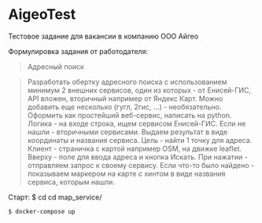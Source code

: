 # AigeoTest

Тестовое задание для вакансии в компанию ООО Айгео

Формулировка задания от работодателя:

>Адресный поиск

>Разработать обертку адресного поиска с использованием минимум 2 внешних сервисов, один из которых - от Енисей-ГИС, API вложен, вторичный например от Яндекс Карт. Можно добавить еще несколько (гугл, 2гис, ...) - необязательно. Оформить как простейший веб-сервис, написать на python. Логика - на входе строка, ищем сервисом Енисей-ГИС. Если не нашли - вторичными сервисами. Выдаем результат в виде координаты и названия сервиса. Цель - найти 1 точку для адреса.
>Клиент - страничка с картой например OSM, на движке leaflet. Вверху - поле для ввода адреса и кнопка Искать. При нажатии - отправляем запрос к своему сервису. Если что-то было найдено - показываем маркером на карте с хинтом в виде названия сервиса, которым нашли.

Старт:
    $ cd cd map_service/

    $ docker-compose up
